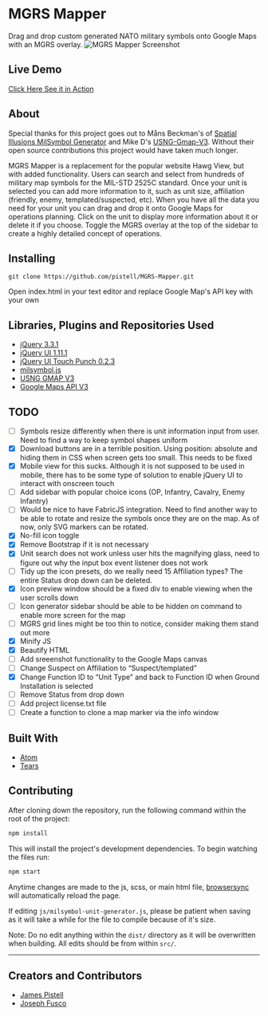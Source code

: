 # MGRS Mapper

Drag and drop custom generated NATO military symbols onto Google Maps with an MGRS overlay.
![MGRS Mapper Screenshot](http://i.imgur.com/lozzh2W.jpg "MGRS Mapper Screenshot")

## Live Demo

[Click Here See it in Action](http://mgrs-mapper.com/)

## About

Special thanks for this project goes out to Måns Beckman's of [Spatial Illusions MilSymbol Generator](https://github.com/spatialillusions/milsymbol-generator) and Mike D's [USNG-Gmap-V3](https://github.com/mmdolbow/usng-gmap-v3). Without their open source contributions this project would have taken much longer.

MGRS Mapper is a replacement for the popular website Hawg View, but with added functionality. Users can search and select from hundreds of military map symbols for the MIL-STD 2525C standard. Once your unit is selected you can add more information to it, such as unit size, affiliation (friendly, enemy, templated/suspected, etc). When you have all the data you need for your unit you can drag and drop it onto Google Maps for operations planning. Click on the unit to display more information about it or delete it if you choose. Toggle the MGRS overlay at the top of the sidebar to create a highly detailed concept of operations.

## Installing

```
git clone https://github.com/pistell/MGRS-Mapper.git
```

Open index.html in your text editor and replace Google Map's API key with your own


## Libraries, Plugins and Repositories Used

+ [jQuery 3.3.1](http://jquery.com)
+ [jQuery UI 1.11.1](http://jqueryui.com/)
+ [jQuery UI Touch Punch 0.2.3](http://touchpunch.furf.com/)
+ [milsymbol.js](https://github.com/spatialillusions/milsymbol)
+ [USNG GMAP V3](https://github.com/mmdolbow/usng-gmap-v3)
+ [Google Maps API V3](https://cloud.google.com/maps-platform/)

## TODO

- [ ] Symbols resize differently when there is unit information input from user. Need to find a way to keep symbol shapes uniform
- [x] Download buttons are in a terrible position. Using position: absolute and hiding them in CSS when screen gets too small. This needs to be fixed
- [x] Mobile view for this sucks. Although it is not supposed to be used in mobile, there has to be some type of solution to enable jQuery UI to interact with onscreen touch
- [ ] Add sidebar with popular choice icons (OP, Infantry, Cavalry, Enemy Infantry)
- [ ] Would be nice to have FabricJS integration. Need to find another way to be able to rotate and resize the symbols once they are on the map. As of now, only SVG markers can be rotated.
- [x] No-fill icon toggle
- [x] Remove Bootstrap if it is not necessary
- [x] Unit search does not work unless user hits the magnifying glass, need to figure out why the input box event listener does not work
- [ ] Tidy up the icon presets, do we really need 15 Affiliation types? The entire Status drop down can be deleted.
- [x] Icon preview window should be a fixed div to enable viewing when the user scrolls down
- [ ] Icon generator sidebar should be able to be hidden on command to enable more screen for the map
- [ ] MGRS grid lines might be too thin to notice, consider making them stand out more
- [x] Minify JS
- [x] Beautify HTML
- [ ] Add sreeenshot functionality to the Google Maps canvas
- [ ] Change Suspect on Affiliation to “Suspect/templated”
- [x] Change Function ID to “Unit Type” and back to Function ID when Ground Installation is selected
- [ ] Remove Status from drop down
- [ ] Add project license.txt file
- [ ] Create a function to clone a map marker via the info window

## Built With

* [Atom](https://atom.io/)
* [Tears](http://i.imgur.com/pM1bLLX.jpg)

## Contributing

After cloning down the repository, run the following command within the root of the project:
```sh
npm install
```

This will install the project's development dependencies. To begin watching the files run:

```sh
npm start
```

Anytime changes are made to the js, scss, or main html file, [browsersync](https://browsersync.io/) will automatically reload the page.

If editing `js/milsymbol-unit-generator.js`, please be patient when saving as it will take a while for the file to compile because of it's size.

Note: Do no edit anything within the `dist/` directory as it will be overwritten when building. All edits should be from within `src/`.

---
## Creators and Contributors

+ [James Pistell](http://jamespistell.com)
+ [Joseph Fusco](https://josephfus.co)
